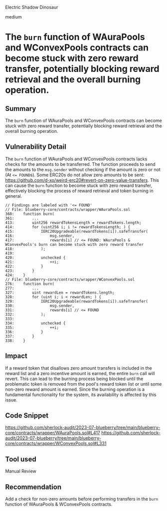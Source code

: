Electric Shadow Dinosaur

medium

# The `burn` function of WAuraPools and WConvexPools contracts can become stuck with zero reward transfer, potentially blocking reward retrieval and the overall burning operation.
## Summary
The `burn` function of WAuraPools and WConvexPools contracts can become stuck with zero reward transfer, potentially blocking reward retrieval and the overall burning operation.

## Vulnerability Detail
The `burn` function of WAuraPools and WConvexPools contracts lacks checks for the amounts to be transferred. The function proceeds to send the amounts to the `msg.sender` without checking if the amount is zero or not (At `<= FOUND`s). Some ERC20s do not allow zero amounts to be sent: https://github.com/d-xo/weird-erc20#revert-on-zero-value-transfers. This can cause the `burn` function to become stuck with zero reward transfer, effectively blocking the process of reward retrieval and token burning in general.

```solidity
// Findings are labeled with '<= FOUND'
// File: blueberry-core/contracts/wrapper/WAuraPools.sol
360:    function burn(
361:        ...
413:        uint256 rewardTokensLength = rewardTokens.length;
414:        for (uint256 i; i != rewardTokensLength; ) {
415:            IERC20Upgradeable(rewardTokens[i]).safeTransfer(
416:                msg.sender,
417:                rewards[i] // <= FOUND: WAuraPools & WConvexPools's burn can become stuck with zero reward transfer
418:            );
419:
420:            unchecked {
421:                ++i;
422:            }
423:        }
424:    }
// File: blueberry-core/contracts/wrapper/WConvexPools.sol
276:    function burn(
277:        ...
327:        uint rewardLen = rewardTokens.length;
328:        for (uint i; i < rewardLen; ) {
329:            IERC20Upgradeable(rewardTokens[i]).safeTransfer(
330:                msg.sender,
331:                rewards[i] // <= FOUND
332:            );
333:
334:            unchecked {
335:                ++i;
336:            }
337:        }
338:    }
```

## Impact
If a reward token that disallows zero amount transfers is included in the reward list and a zero incentive amount is earned, the entire `burn` call will revert. This can lead to the burning process being blocked until the problematic token is removed from the pool's reward token list or until some non-zero reward amount is earned. Since the burning operation is a fundamental functionality for the system, its availability is affected by this issue.

## Code Snippet

https://github.com/sherlock-audit/2023-07-blueberry/tree/main/blueberry-core/contracts/wrapper/WAuraPools.sol#L417
https://github.com/sherlock-audit/2023-07-blueberry/tree/main/blueberry-core/contracts/wrapper/WConvexPools.sol#L331

## Tool used
Manual Review

## Recommendation
Add a check for non-zero amounts before performing transfers in the `burn` function of WAuraPools & WConvexPools contracts.